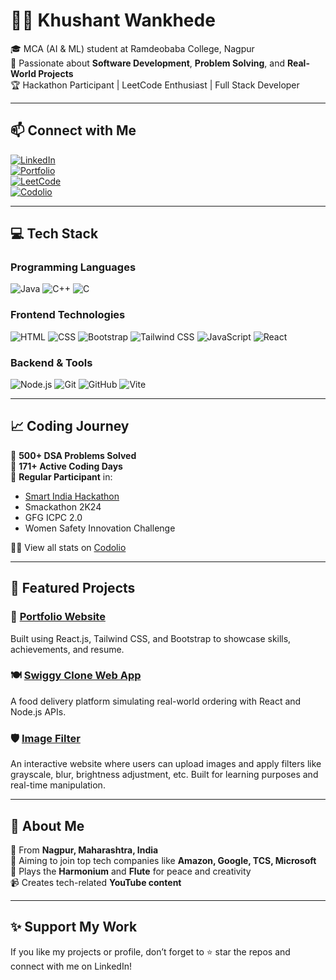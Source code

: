 # 👨‍💻 Khushant Wankhede

🎓 MCA (AI & ML) student at Ramdeobaba College, Nagpur  
💼 Passionate about **Software Development**, **Problem Solving**, and **Real-World Projects**  
🏆 Hackathon Participant | LeetCode Enthusiast | Full Stack Developer

---

## 📫 Connect with Me

[![LinkedIn](https://img.shields.io/badge/LinkedIn-blue?style=for-the-badge&logo=linkedin&logoColor=white)](https://www.linkedin.com/in/khushant-wankhede-b3021824a/)  
[![Portfolio](https://img.shields.io/badge/Portfolio-Visit-green?style=for-the-badge&logo=vercel)](https://portfolionew-orcin-pi.vercel.app/)  
[![LeetCode](https://img.shields.io/badge/LeetCode-Solved_300%2B-orange?style=for-the-badge&logo=leetcode&logoColor=white)](https://leetcode.com/u/KHUSHANT_WANKHEDE/)  
[![Codolio](https://img.shields.io/badge/Codolio-Profile-blueviolet?style=for-the-badge)](https://codolio.com/profile/KhushantWankhede)

---

## 💻 Tech Stack

### Programming Languages
![Java](https://img.shields.io/badge/Java-ED8B00?style=for-the-badge&logo=java&logoColor=white)
![C++](https://img.shields.io/badge/C++-00599C?style=for-the-badge&logo=c%2B%2B&logoColor=white)
![C](https://img.shields.io/badge/C-00599C?style=for-the-badge&logo=c&logoColor=white)

### Frontend Technologies
![HTML](https://img.shields.io/badge/HTML-E34F26?style=for-the-badge&logo=html5&logoColor=white)
![CSS](https://img.shields.io/badge/CSS-1572B6?style=for-the-badge&logo=css3&logoColor=white)
![Bootstrap](https://img.shields.io/badge/Bootstrap-563d7c?style=for-the-badge&logo=bootstrap&logoColor=white)
![Tailwind CSS](https://img.shields.io/badge/Tailwind-06B6D4?style=for-the-badge&logo=tailwind-css&logoColor=white)
![JavaScript](https://img.shields.io/badge/JavaScript-F7DF1E?style=for-the-badge&logo=javascript&logoColor=black)
![React](https://img.shields.io/badge/React-61DAFB?style=for-the-badge&logo=react&logoColor=black)

### Backend & Tools
![Node.js](https://img.shields.io/badge/Node.js-339933?style=for-the-badge&logo=nodedotjs&logoColor=white)
![Git](https://img.shields.io/badge/Git-F05032?style=for-the-badge&logo=git&logoColor=white)
![GitHub](https://img.shields.io/badge/GitHub-181717?style=for-the-badge&logo=github&logoColor=white)
![Vite](https://img.shields.io/badge/Vite-646CFF?style=for-the-badge&logo=vite&logoColor=white)

---

## 📈 Coding Journey

🔹 **500+ DSA Problems Solved**  
🔹 **171+ Active Coding Days**  
🔹 **Regular Participant** in:
- [Smart India Hackathon](https://www.sih.gov.in/)
- Smackathon 2K24
- GFG ICPC 2.0
- Women Safety Innovation Challenge

👨‍💻 View all stats on [Codolio](https://codolio.com/profile/KhushantWankhede)

---

## 🚀 Featured Projects

### 🔗 [Portfolio Website](https://portfolionew-orcin-pi.vercel.app/)
Built using React.js, Tailwind CSS, and Bootstrap to showcase skills, achievements, and resume.

### 🍽 [Swiggy Clone Web App](https://swiggy-c-lone-practice-psi.vercel.app/)
A food delivery platform simulating real-world ordering with React and Node.js APIs.

### 🛡 [Image Filter](https://image-filter-4pce.onrender.com/)
An interactive website where users can upload images and apply filters like grayscale, blur, brightness adjustment, etc. Built for learning purposes and real-time manipulation.

---

## 🧠 About Me

📍 From **Nagpur, Maharashtra, India**  
🎯 Aiming to join top tech companies like **Amazon, Google, TCS, Microsoft**  
🎵 Plays the **Harmonium** and **Flute** for peace and creativity  
📹 Creates tech-related **YouTube content**

---

## ✨ Support My Work

If you like my projects or profile, don’t forget to ⭐ star the repos and connect with me on LinkedIn!

